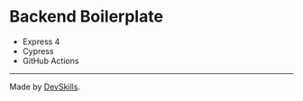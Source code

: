 # Backend Boilerplate

- Express 4
- Cypress
- GitHub Actions

---

Made by [DevSkills](https://devskills.co). 
